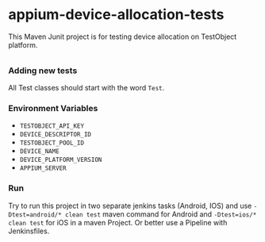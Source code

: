 # appium-device-allocation-tests
This Maven Junit project is for testing device allocation on TestObject platform.

######

### Adding new tests
All Test classes should start with the word `Test`.

### Environment Variables
* `TESTOBJECT_API_KEY`
* `DEVICE_DESCRIPTOR_ID`
* `TESTOBJECT_POOL_ID`
* `DEVICE_NAME`
* `DEVICE_PLATFORM_VERSION`
* `APPIUM_SERVER`

### Run
Try to run this project in two separate jenkins tasks (Android, IOS) and use `-Dtest=android/* clean test` maven command for Android and `-Dtest=ios/* clean test` for iOS in a maven Project. Or better use a Pipeline with Jenkinsfiles.